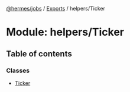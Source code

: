 [@hermes/jobs](../README.md) / [Exports](../modules.md) / helpers/Ticker

# Module: helpers/Ticker

## Table of contents

### Classes

- [Ticker](../classes/helpers_ticker.ticker.md)
